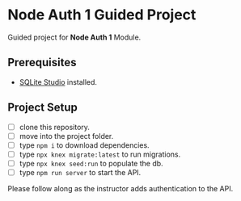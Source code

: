 # Node Auth 1 Guided Project

Guided project for **Node Auth 1** Module.

## Prerequisites

- [SQLite Studio](https://sqlitestudio.pl/index.rvt?act=download) installed.

## Project Setup

- [ ] clone this repository.
- [ ] move into the project folder.
- [ ] type `npm i` to download dependencies.
- [ ] type `npx knex migrate:latest` to run migrations.
- [ ] type `npx knex seed:run` to populate the db.
- [ ] type `npm run server` to start the API.

Please follow along as the instructor adds authentication to the API.
